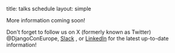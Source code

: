 title: talks schedule
layout: simple

More information coming soon!

Don't forget to follow us on X (formerly known as Twitter) @DjangoConEurope, [Slack](djangoconeurope.slack.com) , or [LinkedIn](www.linkedin.com/company/djangocon-europe/)  for the latest up-to-date information!

 